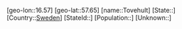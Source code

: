 ﻿---
location: [57.65,16.57]
type: City
tags:
- geo/City


SpocWebEntityId: 34938
isDeleted: false
confidential: public

---
[geo-lon::16.57]
[geo-lat::57.65]
[name::Tovehult]
[State::]
[Country::[Sweden](geo/Continent/Europe/Sweden.md)]
[StateId::]
[Population::]
[Unknown::]

